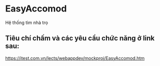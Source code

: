 # EasyAccomod
Hệ thống tìm nhà trọ

## Tiêu chí chấm và các yêu cầu chức năng ở link sau: 

https://itest.com.vn/lects/webappdev/mockproj/EasyAccomod.htm


